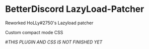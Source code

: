 # BetterDiscord LazyLoad-Patcher

Reworked HoLLy#2750's Lazyload patcher

Custom compact mode CSS

#*THIS PLUGIN AND CSS IS NOT FINISHED YET*
